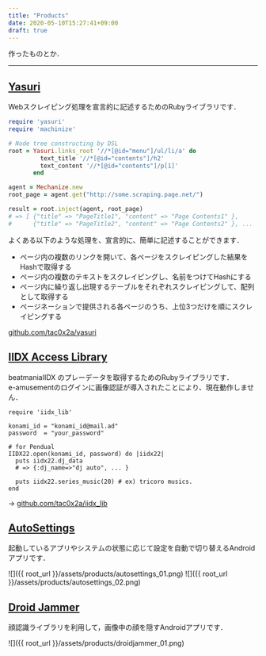 ```yaml
---
title: "Products"
date: 2020-05-10T15:27:41+09:00
draft: true
---
```


作ったものとか．

---
## [Yasuri](https://github.com/tac0x2a/yasuri)
Webスクレイピング処理を宣言的に記述するためのRubyライブラリです．

```ruby
require 'yasuri'
require 'machinize'

# Node tree constructing by DSL
root = Yasuri.links_root '//*[@id="menu"]/ul/li/a' do
         text_title '//*[@id="contents"]/h2'
         text_content '//*[@id="contents"]/p[1]'
       end

agent = Mechanize.new
root_page = agent.get("http://some.scraping.page.net/")

result = root.inject(agent, root_page)
# => [ {"title" => "PageTitle1", "content" => "Page Contents1" },
#      {"title" => "PageTitle2", "content" => "Page Contents2" }, ...  ]

```


よくある以下のような処理を、宣言的に、簡単に記述することができます．

+ ページ内の複数のリンクを開いて、各ページをスクレイピングした結果をHashで取得する
+ ページ内の複数のテキストをスクレイピングし、名前をつけてHashにする
+ ページ内に繰り返し出現するテーブルをそれぞれスクレイピングして、配列として取得する
+ ページネーションで提供される各ページのうち、上位3つだけを順にスクレイピングする

[github.com/tac0x2a/yasuri](https://github.com/tac0x2a/yasuri)


## [IIDX Access Library](https://github.com/tac0x2a/iidx_lib)
beatmaniaIIDX のプレーデータを取得するためのRubyライブラリです．<br>
e-amusementのログインに画像認証が導入されたことにより、現在動作しません．

```
require 'iidx_lib'

konami_id = "konami_id@mail.ad"
password  = "your_password"

# for Pendual
IIDX22.open(konami_id, password) do |iidx22|
  puts iidx22.dj_data
  # => {:dj_name=>"dj auto", ... }

  puts iidx22.series_music(20) # ex) tricoro musics.
end
```

-> [github.com/tac0x2a/iidx_lib](https://github.com/tac0x2a/iidx_lib)


## [AutoSettings](https://play.google.com/store/apps/details?id=net.tac42.auto_settings)
起動しているアプリやシステムの状態に応じて設定を自動で切り替えるAndroidアプリです．

![]({{ root_url }}/assets/products/autosettings_01.png)
![]({{ root_url }}/assets/products/autosettings_02.png)


## [Droid Jammer](https://play.google.com/store/apps/details?id=jp.dip.wt.lmm)
顔認識ライブラリを利用して，画像中の顔を隠すAndroidアプリです．

![]({{ root_url }}/assets/products/droidjammer_01.png)
